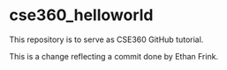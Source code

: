 # cse360_helloworld
This repository is to serve as CSE360 GitHub tutorial.

This is a change reflecting a commit done by Ethan Frink.
